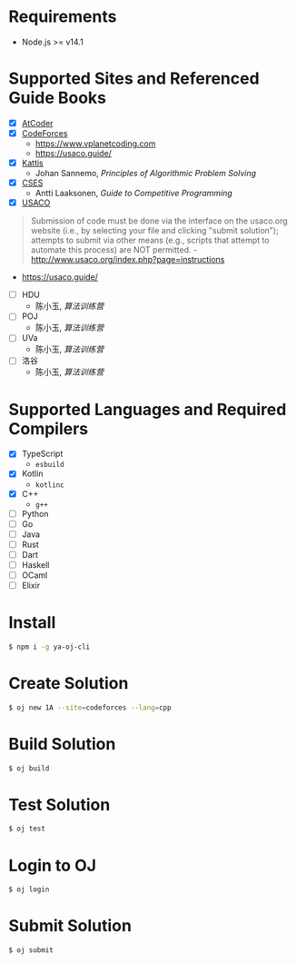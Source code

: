# Requirements

* Node.js >= v14.1

# Supported Sites and Referenced Guide Books

- [x] [AtCoder](https://atcoder.jp/)
- [x] [CodeForces](https://codeforces.com/)
  * https://www.vplanetcoding.com
  * https://usaco.guide/
- [x] [Kattis](https://open.kattis.com/)
  * Johan Sannemo, *Principles of Algorithmic Problem Solving*
- [x] [CSES](https://cses.fi/)
  * Antti Laaksonen, *Guide to Competitive Programming*
- [x] [USACO](http://usaco.org/)
> Submission of code must be done via the interface on the usaco.org website (i.e., by selecting your file and clicking "submit solution"); attempts to submit via other means (e.g., scripts that attempt to automate this process) are NOT permitted. - http://www.usaco.org/index.php?page=instructions
  * https://usaco.guide/
- [ ] HDU
  * 陈小玉, *算法训练营*
- [ ] POJ
  * 陈小玉, *算法训练营*
- [ ] UVa
  * 陈小玉, *算法训练营*
- [ ] 洛谷
  * 陈小玉, *算法训练营*

# Supported Languages and Required Compilers

- [x] TypeScript
  * `esbuild`
- [x] Kotlin
  * `kotlinc`
- [x] C++
  * `g++`
- [ ] Python
- [ ] Go
- [ ] Java
- [ ] Rust
- [ ] Dart
- [ ] Haskell
- [ ] OCaml
- [ ] Elixir

# Install

```bash
$ npm i -g ya-oj-cli
```

# Create Solution

```bash
$ oj new 1A --site=codeforces --lang=cpp
```

# Build Solution

```bash
$ oj build
```

# Test Solution

```bash
$ oj test
```

# Login to OJ

```bash
$ oj login
```

# Submit Solution

```bash
$ oj submit
```
